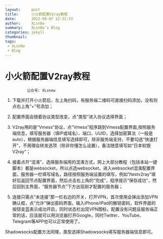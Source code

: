 ```yaml
---
layout:     post
title:      小火箭配置V2ray教程
date:       2022-08-07 12:31:33
author:     XLsn0w
summary:    XLsn0w's Blog
categories: jekyll
thumbnail:  
tags:
 - XLsn0w
 - Blog
---
```


# 小火箭配置V2ray教程
              公众号: XLsnow


1. 下载并打开小火箭后，左上角扫码，有服务端二维码可直接扫码添加，没有则点右上角“+”号添加；



2. 配置界面会随着协议类型改变，点“类型”进入协议选择界面；



3. V2ray用的是“Vmess”协议，点“Vmess”程序跳到Vmess配置界面,按照服务端信息，填写服务器（填IP或域名）、端口、UUID，选择加密算法（一般是auto），根据服务器端信息填写选择即可，除非服务端支持，不要勾选“快速打开”，不用理会转发选项（除非你懂怎么设置），备注随意填写如“日本软银V2ray”；



4. 接着点开“混淆”，选择服务端用的混淆方式，网上大部分教程（包括本站一键脚本）都是websocket，所以点选websocket，进入websocket混淆配置界面，服务器一栏填写域名，路径按照服务端设置的填写，例如”/testv2ray“填好后返回节点配置界面，然后点击右上角的“完成”，程序提示“保存成功”，然后回到主界面，“服务器节点”下方出现刚才配置的服务器；



5. 连接只需点“未连接”那一栏右边的开关，打开VPN，首次使用会弹出添加VPN确认框，点“允许”弹出密码界面，输入iPhone/iPad的解锁密码，软件界面的按钮变蓝表示成功开启，同时状态栏出现VPN图标，配置没有问题且服务端正常的话，应该就可以用浏览器打开Google，同时Twitter、YouTube、Telegram等APP也可以正常使用了。



Shadowsocks配置方法同理，类型选择Shadowsocks填写服务器端信息即可。


[1]: https://xlsn0w.github.io
